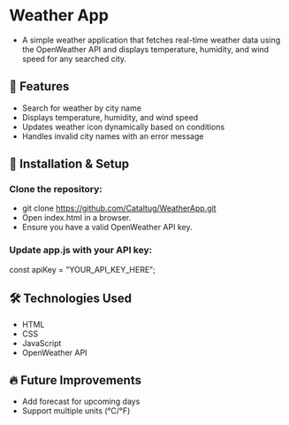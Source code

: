 # Weather App

- A simple weather application that fetches real-time weather data using the OpenWeather API and displays temperature, humidity, and wind speed for any searched city.

## 🌟 Features
- Search for weather by city name
- Displays temperature, humidity, and wind speed
- Updates weather icon dynamically based on conditions
- Handles invalid city names with an error message

## 🚀 Installation & Setup

### Clone the repository:
- git clone https://github.com/Cataltug/WeatherApp.git
- Open index.html in a browser.
- Ensure you have a valid OpenWeather API key.
### Update app.js with your API key:
const apiKey = "YOUR_API_KEY_HERE";

## 🛠️ Technologies Used
- HTML
- CSS
- JavaScript
- OpenWeather API

## 🔥 Future Improvements
- Add forecast for upcoming days
- Support multiple units (°C/°F)

